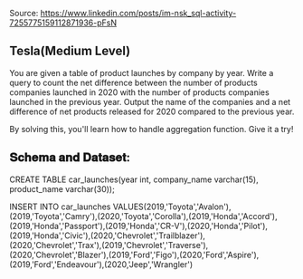 Source: <https://www.linkedin.com/posts/im-nsk_sql-activity-7255775159112871936-pFsN>

## Tesla(Medium Level)

You are given a table of product launches by company by year. Write a query to count the net difference between the number of products companies launched in 2020 with the number of products companies launched in the previous year. Output the name of the companies and a net difference of net products released for 2020 compared to the previous year.

By solving this, you'll learn how to handle aggregation function. Give it a try!

## 𝐒𝐜𝐡𝐞𝐦𝐚 𝐚𝐧𝐝 𝐃𝐚𝐭𝐚𝐬𝐞𝐭:

CREATE TABLE car_launches(year int, company_name varchar(15), product_name varchar(30));

INSERT INTO car_launches VALUES(2019,'Toyota','Avalon'),(2019,'Toyota','Camry'),(2020,'Toyota','Corolla'),(2019,'Honda','Accord'),(2019,'Honda','Passport'),(2019,'Honda','CR-V'),(2020,'Honda','Pilot'),(2019,'Honda','Civic'),(2020,'Chevrolet','Trailblazer'),(2020,'Chevrolet','Trax'),(2019,'Chevrolet','Traverse'),(2020,'Chevrolet','Blazer'),(2019,'Ford','Figo'),(2020,'Ford','Aspire'),(2019,'Ford','Endeavour'),(2020,'Jeep','Wrangler')
